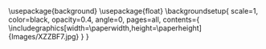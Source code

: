 ---
output:
  rmarkdown::html_document:
  theme: lumen
header-includes:
 \usepackage{background}
 \usepackage{float}
 \backgroundsetup{
 scale=1,
 color=black,
 opacity=0.4,
 angle=0,
 pages=all,
 contents={
  \includegraphics[width=\paperwidth,height=\paperheight]{Images/XZZBF7.jpg}
 }
 }
---